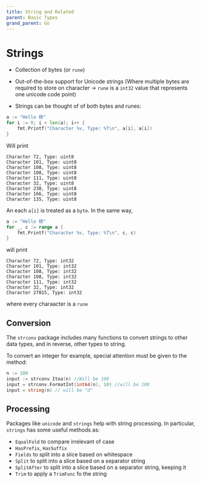 ```yaml
---
title: String and Related
parent: Basic Types
grand_parent: Go
---
```


# Strings

- Collection of bytes (or `rune`)
- Out-of-the-box support for Unicode strings (Where multiple bytes are required to store on character -> `rune` is a `int32` value that represents one unicode code point)

- Strings can be thought of of both bytes and runes: 

```go
a := "Hello 榇"
for i := 0; i < len(a); i++ {
    fmt.Printf("Character %v, Type: %T\n", a[i], a[i])
}
```

Will print 

```
Character 72, Type: uint8
Character 101, Type: uint8
Character 108, Type: uint8
Character 108, Type: uint8
Character 111, Type: uint8
Character 32, Type: uint8
Character 230, Type: uint8
Character 166, Type: uint8
Character 135, Type: uint8
```

An each `a[i]` is treated as a `byte`. In the same way, 

```go
a := "Hello 榇"
for _, c := range a {
    fmt.Printf("Character %v, Type: %T\n", c, c)
}
```

will print

```
Character 72, Type: int32
Character 101, Type: int32
Character 108, Type: int32
Character 108, Type: int32
Character 111, Type: int32
Character 32, Type: int32
Character 27015, Type: int32
```

where every charaacter is a `rune`

## Conversion

The `strconv` package includes many functions to convert strings to other data types, and in reverse, other types to string.

To convert an integer for example, special attention must be given to the method: 
```go
n := 100
input := strconv.Itoa(n) //Will be 100
input = strconv.FormatInt(int64(n), 10) //will be 100
input = string(n) // will be "d"
```

## Processing

Packages like `unicode` and `strings` help with string processing. In particular, `strings` has some useful methods as:
- `EqualFold` to compare irrelevant of case
- `HasPrefix`, `HasSuffix`
- `Fields` to split into a slice based on whitespace
- `Split` to split into a slice based on a separator string
- `SplitAfter` to split into a slice based on a separator string, keeping it
- `Trim` to apply a `TrimFunc` fo the string